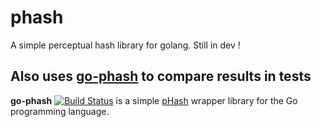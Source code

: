 phash
=====

A simple perceptual hash library for golang. Still in dev !

Also uses [go-phash](https://github.com/kavu/go-phash) to compare results in tests
----------------------------------------------

**go-phash** [![Build Status](https://travis-ci.org/kavu/go-phash.png?branch=master)](https://travis-ci.org/kavu/go-phash) is a simple [pHash](http://phash.org) wrapper library for the Go programming language.
